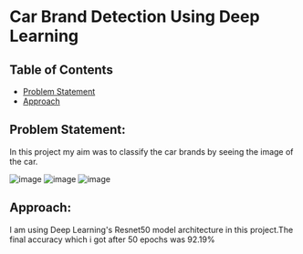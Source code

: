 # Car Brand Detection Using Deep Learning
## Table of Contents
* [Problem Statement](#Problem-Statement)
* [Approach](#Approach)

## Problem Statement:
In this project my aim was to classify the car brands by seeing the image of the car.

![image](https://user-images.githubusercontent.com/55452866/103194261-1a4f4980-4905-11eb-8af7-6170f7e2dc23.png)
![image](https://user-images.githubusercontent.com/55452866/103194319-45399d80-4905-11eb-99d4-dec74281f564.png)
![image](https://user-images.githubusercontent.com/55452866/103194414-9b0e4580-4905-11eb-9537-55450fac259f.png)

## Approach:
I am using Deep Learning's Resnet50 model architecture in this project.The final accuracy which i got after 50 epochs was 92.19%




